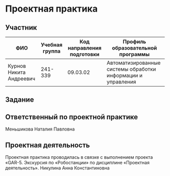 # Проектная практика
## Участник
| ФИО | Учебная группа | Код направления подготовки | Профиль образовательной программы |
| - | - | - | - |
| Курнов Никита Андреевич | 241-339 | 09.03.02 | Автоматизированные системы обработки информации и управления |
## Задание

## Ответственный по проектной практике
Меньшикова Наталия Павловна
## Проектная деятельность
Проектная практика проводилась в связке с выполнением проекта «GAR-5. Экскурсия по «Робостанции» по дисциплине «Проектная деятельность».
Никулина Анна Константиновна
